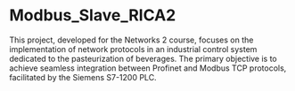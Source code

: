 # Modbus_Slave_RICA2
This project, developed for the Networks 2 course, focuses on the implementation of network protocols in an industrial control system dedicated to the pasteurization of beverages. The primary objective is to achieve seamless integration between Profinet and Modbus TCP protocols, facilitated by the Siemens S7-1200 PLC.
